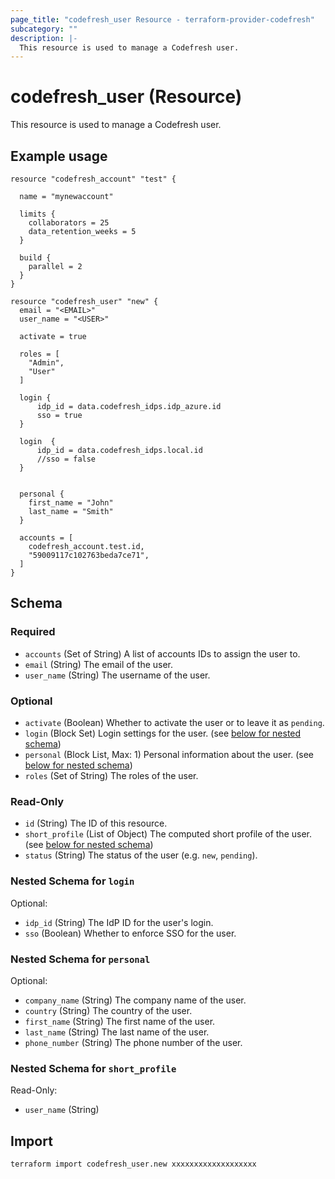 ```yaml
---
page_title: "codefresh_user Resource - terraform-provider-codefresh"
subcategory: ""
description: |-
  This resource is used to manage a Codefresh user.
---
```


# codefresh_user (Resource)

This resource is used to manage a Codefresh user.



## Example usage

```hcl
resource "codefresh_account" "test" {

  name = "mynewaccount"

  limits {
    collaborators = 25
    data_retention_weeks = 5
  }

  build {
    parallel = 2
  }
}

resource "codefresh_user" "new" {
  email = "<EMAIL>"
  user_name = "<USER>"

  activate = true

  roles = [
    "Admin",
    "User"
  ]

  login {
      idp_id = data.codefresh_idps.idp_azure.id
      sso = true
  }
  
  login  {
      idp_id = data.codefresh_idps.local.id
      //sso = false
  }


  personal {
    first_name = "John"
    last_name = "Smith"
  }

  accounts = [
    codefresh_account.test.id,
    "59009117c102763beda7ce71",
  ]
}
```

<!-- schema generated by tfplugindocs -->
## Schema

### Required

- `accounts` (Set of String) A list of accounts IDs to assign the user to.
- `email` (String) The email of the user.
- `user_name` (String) The username of the user.

### Optional

- `activate` (Boolean) Whether to activate the user or to leave it as `pending`.
- `login` (Block Set) Login settings for the user. (see [below for nested schema](#nestedblock--login))
- `personal` (Block List, Max: 1) Personal information about the user. (see [below for nested schema](#nestedblock--personal))
- `roles` (Set of String) The roles of the user.

### Read-Only

- `id` (String) The ID of this resource.
- `short_profile` (List of Object) The computed short profile of the user. (see [below for nested schema](#nestedatt--short_profile))
- `status` (String) The status of the user (e.g. `new`, `pending`).

<a id="nestedblock--login"></a>
### Nested Schema for `login`

Optional:

- `idp_id` (String) The IdP ID for the user's login.
- `sso` (Boolean) Whether to enforce SSO for the user.


<a id="nestedblock--personal"></a>
### Nested Schema for `personal`

Optional:

- `company_name` (String) The company name of the user.
- `country` (String) The country of the user.
- `first_name` (String) The first name of the user.
- `last_name` (String) The last name of the user.
- `phone_number` (String) The phone number of the user.


<a id="nestedatt--short_profile"></a>
### Nested Schema for `short_profile`

Read-Only:

- `user_name` (String)

## Import

```sh
terraform import codefresh_user.new xxxxxxxxxxxxxxxxxxx
```

